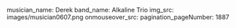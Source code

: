 musician_name: Derek
band_name: Alkaline Trio
img_src: images/musician0607.png
onmouseover_src: 
pagination_pageNumber: 1887